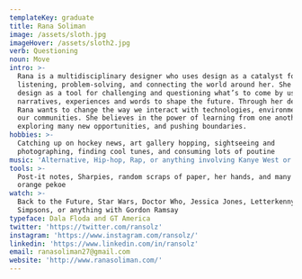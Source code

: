 ```yaml
---
templateKey: graduate
title: Rana Soliman
image: /assets/sloth.jpg
imageHover: /assets/sloth2.jpg
verb: Questioning
noun: Move
intro: >-
  Rana is a multidisciplinary designer who uses design as a catalyst for
  listening, problem-solving, and connecting the world around her. She utilizes
  design as a tool for challenging and questioning what’s to come by using
  narratives, experiences and words to shape the future. Through her designs,
  Rana wants to change the way we interact with technologies, environments, and
  our communities. She believes in the power of learning from one another,
  exploring many new opportunities, and pushing boundaries.
hobbies: >-
  Catching up on hockey news, art gallery hopping, sightseeing and
  photographing, finding cool tunes, and consuming lots of poutine
music: 'Alternative, Hip-hop, Rap, or anything involving Kanye West or Kendrick Lamar'
tools: >-
  Post-it notes, Sharpies, random scraps of paper, her hands, and many cups of
  orange pekoe
watch: >-
  Back to the Future, Star Wars, Doctor Who, Jessica Jones, Letterkenny, The
  Simpsons, or anything with Gordon Ramsay
typeface: Dala Floda and GT America
twitter: 'https://twitter.com/ransolz'
instagram: 'https://www.instagram.com/ransolz/'
linkedin: 'https://www.linkedin.com/in/ransolz'
email: ranasoliman27@gmail.com
website: 'http://www.ranasoliman.com/'
---
```



